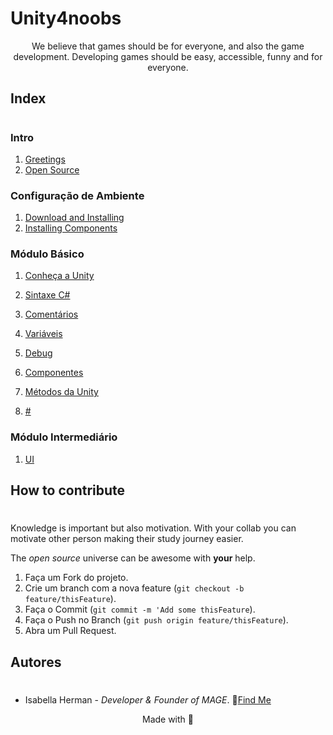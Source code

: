 # Unity4noobs

<center>
We believe that games should be for everyone, and also the game development. Developing games should be easy, accessible, funny and for everyone.
</center>

## Index
#
### Intro
1. [Greetings](/EN/1_INTRO_ENG/1_welcome_eng.md)
2. [Open Source](/EN/1_INTRO_ENG/2_wayto_eng.md)

### Configuração de Ambiente
 1. [Download and Installing](/EN/2_CONFIG_ENG/1.download_eng.md)
 2. [Installing Components](/EN/2_CONFIG/2.install.md)  

### Módulo Básico

1. [Conheça a Unity](/PT/3_BASICO/1/1_interface.md)
1. [Sintaxe C#](/PT/3_BASICO/2.syntax.md)

1. [Comentários](/PT/3_BASICO/3.comments.md)
1. [Variáveis](/PT/3_BASICO/4_var.md)
1. [Debug](/PT/3_BASICO/5.debug.md)
1. [Componentes](/PT/3_BASICO/6/6.components.md)
1. [Métodos da Unity](/PT/3_BASICO/7/7_metodosunity.md)
1. [#](#)

### Módulo Intermediário

1. [UI](/PT/4_INTER/1/1_interface.md)

## How to contribute
#
Knowledge is important but also motivation. With your collab you can motivate other person making their study journey easier.

The *open source* universe can be awesome with **your** help.

1. Faça um Fork do projeto.
2. Crie um branch com a nova feature (`git checkout -b feature/thisFeature`).
3. Faça o Commit (`git commit -m 'Add some thisFeature`).
4. Faça o Push no Branch (`git push origin feature/thisFeature`).
5. Abra um Pull Request.

## Autores
#
* Isabella Herman - *Developer & Founder of MAGE*.
🌟[Find Me](https://twitter.com/isahermanx)


<center>Made with 💜</center>